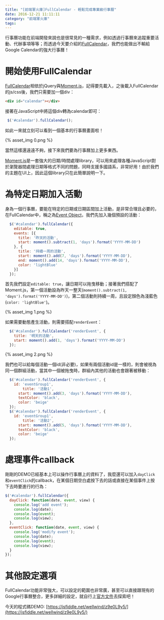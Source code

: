 ```yaml
---
title: "[前端軍火庫]FullCalendar - 輕鬆完成專業級行事曆"
date: 2016-12-21 11:11:11
category: "前端軍火庫"
tags:
---
```

行事曆功能在前端開發來說也是很常見的一種需求，例如透過行事曆來追蹤重要活動、代辦事項等等；而透過今天要介紹的[FullCalendar](https://fullcalendar.io/)，我們也能做出不輸給Google Calendar的強大行事曆！

<!-- more -->

# 開始使用FullCalendar

[FullCalendar](https://fullcalendar.io/)相依於jQuery與[Moment.js](http://momentjs.com/)，記得要先載入，之後載入FullCalendar的js/css後，我們只需要加一個div：

```html
<div id="calendar"></div>
```

接著在JavaScript中將這個div轉為calendar即可：

```javascript
 $('#calendar').fullCalendar();
```

如此一來就立刻可以看到一個基本的行事曆畫面啦！

{% asset_img 0.png %}

當然這樣還遠遠不夠，接下來我們要為行事曆加上更多東西。

[Moment.js](http://momentjs.com/)是一套強大的日期/時間處理library，可以用來處理各種JavaScript對於瀏覽器間處理日期等格式不同的問題，同時支援多國語系，非常好用！由於我們的主題在UI上，因此這個library只在此簡單說明一下。

# 為特定日期加入活動

身為一個行事曆，要能在特定的日期或日期區間加上活動，是非常合理且必要的，在FullCalendar中，稱之為[Event Object](https://fullcalendar.io/docs/event_data/Event_Object/)，我們先加入幾個預設的活動：

```javascript
  $('#calendar').fullCalendar({
    editable: true,
    events: [{
      title: '昨天的活動',
      start: moment().subtract(1, 'days').format('YYYY-MM-DD')
    }, {
      title: '持續一周的活動',
      start: moment().add(7, 'days').format('YYYY-MM-DD'),
      end: moment().add(14, 'days').format('YYYY-MM-DD'),
      color: 'lightBlue'
    }]
  });
```

首先我們設定`editable: true`，讓日期可以拖曳移動；接著我們搭配了Moment.js，第一個活動設為昨天一整天(`moment().subtract(1, 'days').format('YYYY-MM-DD')`)，第二個活動則持續一周，且設定顏色為淺藍色(`color: 'lightBlue'`)。

{% asset_img 1.png %}

如果需要動態產生活動，則需要搭配`renderEvent`：

```javascript
  $('#calendar').fullCalendar('renderEvent', {
    title: '明天的活動',
    start: moment().add(1, 'days').format('YYYY-MM-DD')
  });
```

{% asset_img 2.png %}

我們也可以給每個活動一個id(非必要)，如果有兩個活動id是一樣的，則會被視為同一個群組活動，當其中一個被拖曳時，群組內其他的活動也會跟著被移動：

```javascript
  $('#calendar').fullCalendar('renderEvent', {
    id: 'eventGroup1',
    	title: '活動1',
      start: moment().add(3, 'days').format('YYYY-MM-DD'),
      textColor: 'black',
      color: 'beige'
  });
  $('#calendar').fullCalendar('renderEvent', {
    id: 'eventGroup1',
    	title: '活動2',
      start: moment().add(5, 'days').format('YYYY-MM-DD'),
      textColor: 'black',
      color: 'beige'
  });
```

# 處理事件callback

剛剛的DEMO已經基本上可以操作行事曆上的資料了，我麼還可以加入`dayClick`和`eventClick`的callback，在某個日期空白處按下去的話或直接在某個事件上按下去時要進行的行為：

```javascript
$('#calendar').fullCalendar({
  dayClick: function(date, event, view) {
    console.log('add event');
    console.log(date);
    console.log(event);
    console.log(view);
  },
  eventClick: function(date, event, view) {
    console.log('modify event');
    console.log(date);
    console.log(event);
    console.log(view);
  }
});
```

# 其他設定選項

FullCalendar功能非常強大，可以設定的範圍也非常廣，甚至可以直接跟現有的Google行事曆整合，更多詳細的設定，就自行上[官方文件](https://fullcalendar.io/docs/)去探索吧！

今天的程式碼DEMO: [https://jsfiddle.net/wellwind/z9e0L9y5/](https://jsfiddle.net/wellwind/z9e0L9y5/)